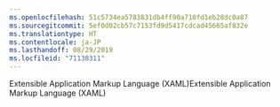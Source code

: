 ```yaml
---
ms.openlocfilehash: 51c5734ea5783831db4ff90a710fd1eb28dc0a87
ms.sourcegitcommit: 5ef0d02cb57c7153fd9d5417cdcad45665af832e
ms.translationtype: HT
ms.contentlocale: ja-JP
ms.lasthandoff: 08/29/2019
ms.locfileid: "71138311"
---
```

<span data-ttu-id="a1e7d-101">Extensible Application Markup Language (XAML)</span><span class="sxs-lookup"><span data-stu-id="a1e7d-101">Extensible Application Markup Language (XAML)</span></span>